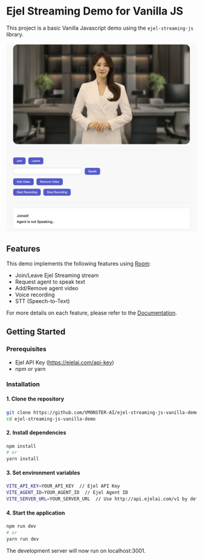 # Ejel Streaming Demo for Vanilla JS

This project is a basic Vanilla Javascript demo using the `ejel-streaming-js` library.

![demo](./public/screenshot-demo.png)

## Features

This demo implements the following features using [Room](https://docs.ejelai.com/room):

- Join/Leave Ejel Streaming stream
- Request agent to speak text
- Add/Remove agent video
- Voice recording
- STT (Speech-to-Text)

For more details on each feature, please refer to the [Documentation](https://docs.ejelai.com).

## Getting Started

### Prerequisites

- Ejel API Key (https://ejelai.com/api-key)
- npm or yarn

### Installation

#### 1. Clone the repository

```bash
git clone https://github.com/VMONSTER-AI/ejel-streaming-js-vanilla-demo.git
cd ejel-streaming-js-vanilla-demo
```

#### 2. Install dependencies

```bash
npm install
# or
yarn install
```

#### 3. Set environment variables

```bash
VITE_API_KEY=YOUR_API_KEY  // Ejel API Key
VITE_AGENT_ID=YOUR_AGENT_ID  // Ejel Agent ID
VITE_SERVER_URL=YOUR_SERVER_URL  // Use http://api.ejelai.com/v1 by default.
```

#### 4. Start the application

```bash
npm run dev
# or
yarn run dev
```

The development server will now run on localhost:3001.
